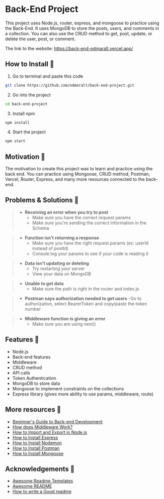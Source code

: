 # Back-End Project

This project uses Node.js, router, express, and mongoose to practice using the Back-End. It uses MongoDB to store the posts, users, and comments in a collection. You can also use the CRUD method to get, post, update, or delete the user, post, or comment.

The link to the website: <a>https://back-end-odmaralt.vercel.app/</a>

## How to Install 📲

1. Go to terminal and paste this code

```sh
git clone https://github.com/odmaralt/back-end-project.git
```

2. Go into the project

```sh
cd back-end-project
```

3. Install npm

```sh
npm install
```

4. Start the project

```sh
npm start
```

## Motivation 🙌

The motivation to create this project was to learn and practice using the back end. You can practice using Mongoose, CRUD method, Postman, Vercel, Router, Express, and many more resources connected to the back-end.

## Problems & Solutions 💭

> - **Receiving an error when you try to post**
>   - Make sure you have the correct request params
>   - Make sure you're sending the correct information in the Schema

> - **Function isn't returning a response**
>   - Make sure you have the right request.params (ex: userId instead of postId)
>   - Console.log your params to see if your code is reading it

> - **Data isn't updating or deleting**
>   - Try restarting your server
>   - View your data on MongoDB

> - **Unable to get data**
>   - Make sure the path is right in the router and index.js

> - **Postman says authorization needed to get users**
>   -Go to authorization, select BearerToken and copy/paste the token number

>- **Middleware function is giving an error**
>   - Make sure you are using next()

## Features 📝

- Node.js
- Back-end features
- Middleware
- CRUD method
- API calls
- Token Authentication
- MongoDB to store data
- Mongoose to implement constraints on the collections
- Express library (gives more ability to use params, middleware, route)

## More resources 📃

- <a href="https://www.upwork.com/resources/beginners-guide-back-end-development#servers">Beginner's Guide to Back-end Development</a>
- <a href="https://selvaganesh93.medium.com/how-node-js-middleware-works-d8e02a936113">How does Middleware Work?</a>
- <a href="https://adrianmejia.com/getting-started-with-node-js-modules-require-exports-imports-npm-and-beyond/">How to Import and Export in Node.js</a>
- <a href="https://expressjs.com/en/starter/installing.html">How to Install Express</a>
- <a href="https://www.npmjs.com/package/nodemon">How to Install Nodemon</a>
- <a href="https://www.postman.com/downloads/">How to Install Postman</a>
- <a href="https://www.npmjs.com/package/mongoose">How to Install Mongoose</a>

## Acknowledgements 🤝

- [Awesome Readme Templates](https://awesomeopensource.com/project/elangosundar/awesome-README-templates)
- [Awesome README](https://github.com/matiassingers/awesome-readme)
- [How to write a Good readme](https://bulldogjob.com/news/449-how-to-write-a-good-readme-for-your-github-project)
